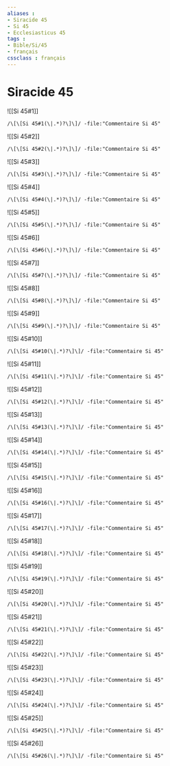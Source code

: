 ```yaml
---
aliases : 
- Siracide 45
- Si 45
- Ecclesiasticus 45
tags : 
- Bible/Si/45
- français
cssclass : français
---
```


# Siracide 45

![[Si 45#1]]

```query
/\[\[Si 45#1(\|.*)?\]\]/ -file:"Commentaire Si 45"
```

![[Si 45#2]]

```query
/\[\[Si 45#2(\|.*)?\]\]/ -file:"Commentaire Si 45"
```

![[Si 45#3]]

```query
/\[\[Si 45#3(\|.*)?\]\]/ -file:"Commentaire Si 45"
```

![[Si 45#4]]

```query
/\[\[Si 45#4(\|.*)?\]\]/ -file:"Commentaire Si 45"
```

![[Si 45#5]]

```query
/\[\[Si 45#5(\|.*)?\]\]/ -file:"Commentaire Si 45"
```

![[Si 45#6]]

```query
/\[\[Si 45#6(\|.*)?\]\]/ -file:"Commentaire Si 45"
```

![[Si 45#7]]

```query
/\[\[Si 45#7(\|.*)?\]\]/ -file:"Commentaire Si 45"
```

![[Si 45#8]]

```query
/\[\[Si 45#8(\|.*)?\]\]/ -file:"Commentaire Si 45"
```

![[Si 45#9]]

```query
/\[\[Si 45#9(\|.*)?\]\]/ -file:"Commentaire Si 45"
```

![[Si 45#10]]

```query
/\[\[Si 45#10(\|.*)?\]\]/ -file:"Commentaire Si 45"
```

![[Si 45#11]]

```query
/\[\[Si 45#11(\|.*)?\]\]/ -file:"Commentaire Si 45"
```

![[Si 45#12]]

```query
/\[\[Si 45#12(\|.*)?\]\]/ -file:"Commentaire Si 45"
```

![[Si 45#13]]

```query
/\[\[Si 45#13(\|.*)?\]\]/ -file:"Commentaire Si 45"
```

![[Si 45#14]]

```query
/\[\[Si 45#14(\|.*)?\]\]/ -file:"Commentaire Si 45"
```

![[Si 45#15]]

```query
/\[\[Si 45#15(\|.*)?\]\]/ -file:"Commentaire Si 45"
```

![[Si 45#16]]

```query
/\[\[Si 45#16(\|.*)?\]\]/ -file:"Commentaire Si 45"
```

![[Si 45#17]]

```query
/\[\[Si 45#17(\|.*)?\]\]/ -file:"Commentaire Si 45"
```

![[Si 45#18]]

```query
/\[\[Si 45#18(\|.*)?\]\]/ -file:"Commentaire Si 45"
```

![[Si 45#19]]

```query
/\[\[Si 45#19(\|.*)?\]\]/ -file:"Commentaire Si 45"
```

![[Si 45#20]]

```query
/\[\[Si 45#20(\|.*)?\]\]/ -file:"Commentaire Si 45"
```

![[Si 45#21]]

```query
/\[\[Si 45#21(\|.*)?\]\]/ -file:"Commentaire Si 45"
```

![[Si 45#22]]

```query
/\[\[Si 45#22(\|.*)?\]\]/ -file:"Commentaire Si 45"
```

![[Si 45#23]]

```query
/\[\[Si 45#23(\|.*)?\]\]/ -file:"Commentaire Si 45"
```

![[Si 45#24]]

```query
/\[\[Si 45#24(\|.*)?\]\]/ -file:"Commentaire Si 45"
```

![[Si 45#25]]

```query
/\[\[Si 45#25(\|.*)?\]\]/ -file:"Commentaire Si 45"
```

![[Si 45#26]]

```query
/\[\[Si 45#26(\|.*)?\]\]/ -file:"Commentaire Si 45"
```

